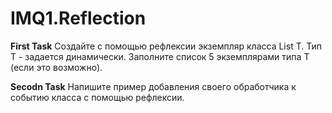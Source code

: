 # IMQ1.Reflection

**First Task**
Создайте с помощью рефлексии экземпляр класса List T. Тип Т - задается динамически. Заполните список 5 экземплярами типа Т (если это возможно).

**Secodn Task**
Напишите пример добавления своего обработчика к событию класса с помощью рефлексии.

